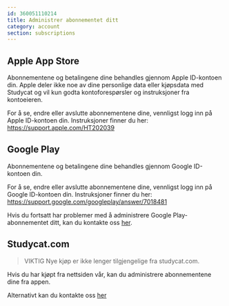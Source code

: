 ```yaml
---
id: 360051110214
title: Administrer abonnementet ditt
category: account
section: subscriptions
---
```


## Apple App Store

Abonnementene og betalingene dine behandles gjennom Apple ID-kontoen din. Apple deler ikke noe av dine personlige data eller kjøpsdata med Studycat og vil kun godta kontoforespørsler og instruksjoner fra kontoeieren.

For å se, endre eller avslutte abonnementene dine, vennligst logg inn på Apple ID-kontoen din. Instruksjoner finner du her: <https://support.apple.com/HT202039>


## Google Play

Abonnementene og betalingene dine behandles gjennom Google ID-kontoen din.

For å se, endre eller avslutte abonnementene dine, vennligst logg inn på Google ID-kontoen din. Instruksjoner finner du her: <https://support.google.com/googleplay/answer/7018481>

Hvis du fortsatt har problemer med å administrere Google Play-abonnementet ditt, kan du kontakte oss [her](https://help.studycat.com/hc/en-us/requests/new).

## Studycat.com

> VIKTIG
Nye kjøp er ikke lenger tilgjengelige fra studycat.com.

Hvis du har kjøpt fra nettsiden vår, kan du administrere abonnementene dine fra appen.

Alternativt kan du kontakte oss [her](https://help.studycat.com/hc/en-us/requests/new)